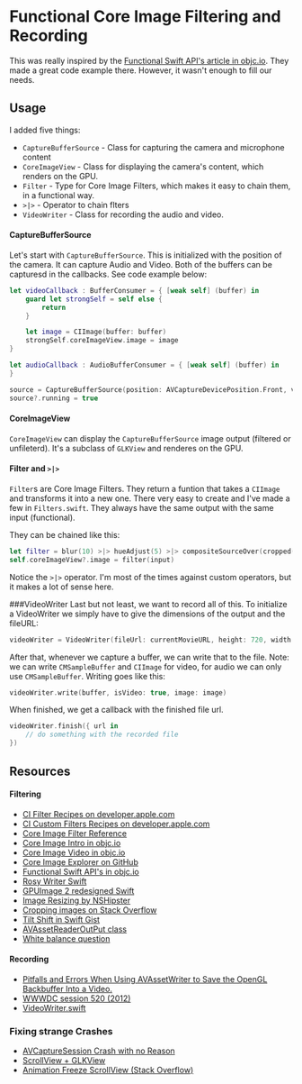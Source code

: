 # Functional Core Image Filtering and Recording

This was really inspired by the [Functional Swift API's article in objc.io](https://www.objc.io/issues/16-swift/functional-swift-apis/
). They made a great code example there. However, it wasn't enough to fill our needs.

## Usage

I added five things:
 
* `CaptureBufferSource` - Class for capturing the camera and microphone content
* `CoreImageView` - Class for displaying the camera's content, which renders on the GPU.
* `Filter` - Type for Core Image Filters, which makes it easy to chain them, in a functional way. 
* `>|>` - Operator to chain flters
* `VideoWriter` - Class for recording the audio and video. 

#### CaptureBufferSource
Let's start with `CaptureBufferSource`. This is initialized with the position of the camera. It can capture Audio and Video. Both of the buffers can be capturesd in the callbacks. See code example below: 

```swift 
let videoCallback : BufferConsumer = { [weak self] (buffer) in
    guard let strongSelf = self else {
        return
    }

    let image = CIImage(buffer: buffer)
    strongSelf.coreImageView.image = image
}

let audioCallback : AudioBufferConsumer = { [weak self] (buffer) in
}

source = CaptureBufferSource(position: AVCaptureDevicePosition.Front, videoCallback: videoCallback, audioCallback: audioCallback)
source?.running = true
```

#### CoreImageView
`CoreImageView` can display the `CaptureBufferSource` image output (filtered or unfileterd). It's a subclass of `GLKView` and renderes on the GPU.

#### Filter and `>|>`
`Filter`s are Core Image Filters. They return a funtion that takes a `CIImage` and transforms it into a new one. There very easy to create and I've made a few in `Filters.swift`. They always have the same output with the same input (functional). 

They can be chained like this:

```swift            
let filter = blur(10) >|> hueAdjust(5) >|> compositeSourceOver(cropped(input))
self.coreImageView?.image = filter(input)
```

Notice the `>|>` operator. I'm most of the times against custom operators, but it makes a lot of sense here. 

###VideoWriter
Last but not least, we want to record all of this. To initialize a VideoWriter we simply have to give the dimensions of the output and the fileURL:

```swift
videoWriter = VideoWriter(fileUrl: currentMovieURL, height: 720, width: 720)
```

After that, whenever we capture a buffer, we can write that to the file. Note: we can write `CMSampleBuffer` and `CIImage` for video, for audio we can only use `CMSampleBuffer`. 
Writing goes like this: 

```swift
videoWriter.write(buffer, isVideo: true, image: image)
```
When finished, we get a callback with the finished file url.

```swift
videoWriter.finish({ url in
	// do something with the recorded file
})
```


## Resources

#### Filtering
* [CI Filter Recipes on developer.apple.com](https://developer.apple.com/library/mac/documentation/GraphicsImaging/Conceptual/CoreImaging/ci_filer_recipes/ci_filter_recipes.html)
* [CI Custom Filters Recipes on developer.apple.com](https://developer.apple.com/library/mac/documentation/GraphicsImaging/Conceptual/CoreImaging/ci_custom_filters/ci_custom_filters.html)
* [Core Image Filter Reference](https://developer.apple.com/library/mac/documentation/GraphicsImaging/Reference/CoreImageFilterReference/)
* [Core Image Intro in objc.io](https://www.objc.io/issues/21-camera-and-photos/core-image-intro/)
* [Core Image Video in objc.io](https://www.objc.io/issues/23-video/core-image-video/)
* [Core Image Explorer on GitHub](https://github.com/objcio/issue-21-core-image-explorer)
* [Functional Swift API's in objc.io](https://www.objc.io/issues/16-swift/functional-swift-apis/
) 
* [Rosy Writer Swift](https://github.com/waleedka/rosywriterswift)
* [GPUImage 2 redesigned Swift](http://www.sunsetlakesoftware.com/2016/04/16/introducing-gpuimage-2-redesigned-swift)
* [Image Resizing by NSHipster](http://nshipster.com/image-resizing/)
* [Cropping images on Stack Overflow](http://stackoverflow.com/questions/9601242/cropping-ciimage-with-cicrop-isnt-working-properly)
* [Tilt Shift in Swift Gist](https://gist.github.com/seivan/b5b2a7926028c179d4ba)
* [AVAssetReaderOutPut class](https://developer.apple.com/library/ios/documentation/AVFoundation/Reference/AVAssetReaderTrackOutput_Class/)
* [White balance question](http://stackoverflow.com/questions/15689745/can-white-balance-mode-be-controlled-on-starting-camera-app-ios)

#### Recording
* [Pitfalls and Errors When Using AVAssetWriter to Save the OpenGL Backbuffer Into a Video.](https://pompidev.net/tag/glkview/)
* [WWWDC session 520 (2012)](https://developer.apple.com/videos/play/wwdc2012/520/)
* [VideoWriter.swift](https://github.com/takecian/VineVideo/blob/master/VineVideo/VideoWriter.swift)


### Fixing strange Crashes
* [AVCaptureSession Crash with no Reason](http://stackoverflow.com/questions/9644899/avcapturesession-get-memory-warning-and-crash-with-no-reason)
* [ScrollView + GLKView](https://developer.apple.com/videos/play/wwdc2012/223/)
* [Animation Freeze ScrollView (Stack Overflow)](http://stackoverflow.com/questions/4876488/animation-in-opengl-es-view-freezes-when-uiscrollview-is-dragged-on-iphone)